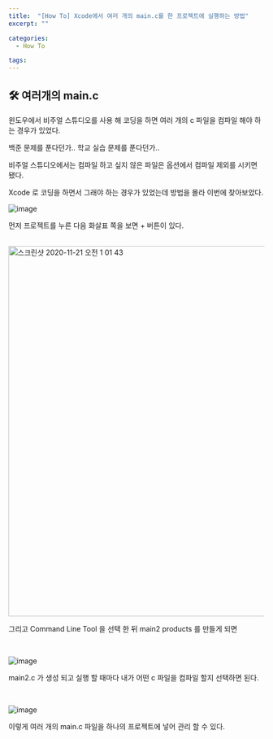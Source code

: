 ```yaml
---
title:  "[How To] Xcode에서 여러 개의 main.c를 한 프로젝트에 실행하는 방법"
excerpt: ""

categories:
  - How To

tags:
---
```


## 🛠 여러개의 main.c

윈도우에서 비주얼 스튜디오를 사용 해 코딩을 하면 여러 개의 c 파일을 컴파일 해야 하는 경우가 있었다.

백준 문제를 푼다던가.. 학교 실습 문제를 푼다던가..

비주얼 스튜디오에서는 컴파일 하고 싶지 않은 파일은 옵션에서 컴파일 제외를 시키면 됐다.

Xcode 로 코딩을 하면서 그래야 하는 경우가 있었는데 방법을 몰라 이번에 찾아보았다.

![image](https://user-images.githubusercontent.com/54533309/99821128-fb86c600-2b94-11eb-8139-7f91d8283d67.png)

먼저 프로젝트를 누른 다음 화살표 쪽을 보면 + 버튼이 있다.

<br>

<img width="728" alt="스크린샷 2020-11-21 오전 1 01 43" src="https://user-images.githubusercontent.com/54533309/99821232-207b3900-2b95-11eb-86d2-47bce3832e33.png">

그리고 Command Line Tool 을 선택 한 뒤 main2 products 를 만들게 되면

<br>

![image](https://user-images.githubusercontent.com/54533309/99822173-39381e80-2b96-11eb-8f01-14b95a584fab.png)

main2.c 가 생성 되고 실행 할 때마다 내가 어떤 c 파일을 컴파일 할지 선택하면 된다.

<br>

![image](https://user-images.githubusercontent.com/54533309/99822333-6b498080-2b96-11eb-813b-8264a095df59.png)

이렇게 여러 개의 main.c 파일을 하나의 프로젝트에 넣어 관리 할 수 있다.